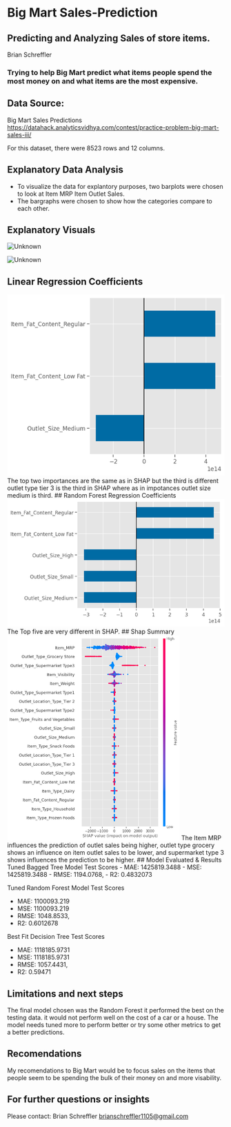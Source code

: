 

# Big Mart Sales-Prediction

## Predicting and Analyzing Sales of store items.
Brian Schreffler

### Trying to help Big Mart predict what items people spend the most money on and what items are the most expensive.

## Data Source:
Big Mart Sales Predictions
https://datahack.analyticsvidhya.com/contest/practice-problem-big-mart-sales-iii/

For this dataset, there were 8523 rows and 12 columns.

## Explanatory Data Analysis
  -  To visualize the data for explantory purposes, two barplots were chosen to look at Item MRP Item Outlet Sales.
  -  The bargraphs were chosen to show how the categories compare to each other. 
     
        
## Explanatory Visuals

![Unknown](https://user-images.githubusercontent.com/116525770/216511628-534a0ada-6c6d-42ae-a14b-76e622b9d113.png)

![Unknown](https://user-images.githubusercontent.com/116525770/216987057-059fdf54-524a-4d6f-b76c-40b01aa48419.png)

## Linear Regression Coefficients
<img src="Top_3.png" alt="Alternative text" />
The top two importances are the same as in SHAP but the third is different outlet type tier 3 is the third in SHAP where as in impotances outlet size medium is third.
## Random Forest Regression Coefficients
<img src="Top_5.png" alt="Alternative text" />
The Top five are very different in SHAP.
## Shap Summary
<img src="images/summary_plot_1.png" width=400px>
The Item MRP influences the prediction of outlet sales being higher, outlet type grocery shows an influence on item outlet sales to be lower, and supermarket type 3 shows influences the prediction to be higher.
## Model Evaluated & Results
Tuned Bagged Tree Model Test Scores
   - MAE: 1425819.3488 
   - MSE: 1425819.3488 
   - RMSE: 1194.0768, 
   - R2: 0.4832073

Tuned Random Forest Model Test Scores
   - MAE: 1100093.219 
   - MSE: 1100093.219 
   - RMSE: 1048.8533, 
   - R2: 0.6012678

Best Fit Decision Tree Test Scores
   - MAE: 1118185.9731 
   - MSE: 1118185.9731 
   - RMSE: 1057.4431, 
   - R2: 0.59471

## Limitations and next steps
The final model chosen was the Random Forest it performed the best on the testing data. it would not perform well on the cost of a car or a house. The model needs tuned more to perform better or try some other metrics to get a better predictions.

## Recomendations
My recomendations to Big Mart would be to focus sales on the items that people seem to be spending the bulk of their money on and more visability.

## For further questions or insights
Please contact:
Brian Schreffler
brianschreffler1105@gmail.com
